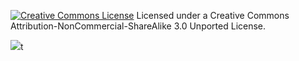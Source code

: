 <a rel="license" href="http://creativecommons.org/licenses/by-nc-sa/3.0/"><img alt="Creative Commons License" style="border-width:0" src="http://i.creativecommons.org/l/by-nc-sa/3.0/80x15.png" /></a> Licensed under a Creative Commons Attribution-NonCommercial-ShareAlike 3.0 Unported License.

<!-- Google Anaytics Tracking for newhaven.rb account.  Interested in the results?  Contact @newhavenrb on Twitter. -->
<!-- GitHub (understandably) doesn't allow `<script>` tags, so this is about the best we can do. -->
<img src="/ga.php?utmac=UA-25562138-3&amp;utmn=887708452&amp;utmr=-&amp;guid=ON" />t
